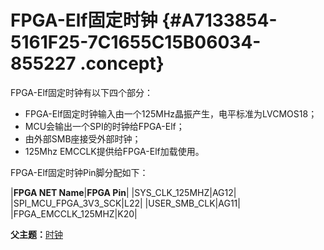 # FPGA-Elf固定时钟 {#A7133854-5161F25-7C1655C15B06034-855227 .concept}

FPGA-Elf固定时钟有以下四个部分：

-   FPGA-Elf固定时钟输入由一个125MHz晶振产生，电平标准为LVCMOS18；
-   MCU会输出一个SPI的时钟给FPGA-Elf；
-   由外部SMB座接受外部时钟；
-   125Mhz EMCCLK提供给FPGA-Elf加载使用。

FPGA-Elf固定时钟Pin脚分配如下：

|**FPGA NET Name**|**FPGA Pin**|
|SYS\_CLK\_125MHZ|AG12|
|SPI\_MCU\_FPGA\_3V3\_SCK|L22|
|USER\_SMB\_CLK|AG11|
|FPGA\_EMCCLK\_125MHZ|K20|

**父主题：**[时钟](../concepts/EpicElfug_时钟.md)


